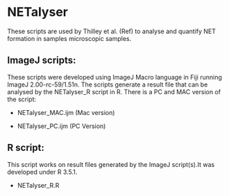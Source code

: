 # NETalyser

These scripts are used by Thilley et al. (Ref) to analyse and quantify NET formation in samples microscopic samples.

## ImageJ scripts:
These scripts were developed using ImageJ Macro language in Fiji running ImageJ 2.00-rc-59/1.51n.
The scripts generate a result file that can be analysed by the NETalyser_R script in R.
There is a PC and MAC version of the script: 

  * NETalyser_MAC.ijm (Mac version)
  
  * NETalyser_PC.ijm  (PC Version)
  
 
 ## R script:
 
 This script works on result files generated by the ImageJ script(s).It was developed under R 3.5.1.
 
  * NETalyser_R.R
